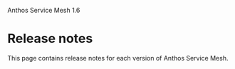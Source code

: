 Anthos Service Mesh 1.6

#  Release notes

This page contains release notes for each version of Anthos Service Mesh.

